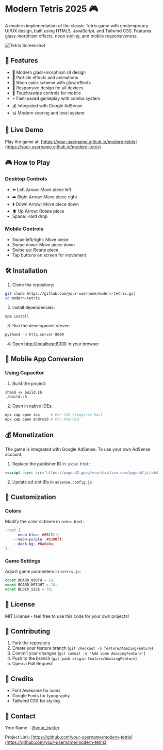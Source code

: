# Modern Tetris 2025 🎮

A modern implementation of the classic Tetris game with contemporary UI/UX design, built using HTML5, JavaScript, and Tailwind CSS. Features glass-morphism effects, neon styling, and mobile responsiveness.

![Tetris Screenshot](screenshot.png)

## 🌟 Features

- 🎨 Modern glass-morphism UI design
- 💫 Particle effects and animations
- 🌈 Neon color scheme with glow effects
- 📱 Responsive design for all devices
- 🎯 Touch/swipe controls for mobile
- ⚡ Fast-paced gameplay with combo system
- 💰 Integrated with Google AdSense
- 📊 Modern scoring and level system

## 🚀 Live Demo

Play the game at: [https://your-username.github.io/modern-tetris](https://your-username.github.io/modern-tetris)

## 🎮 How to Play

### Desktop Controls
- ⬅️ Left Arrow: Move piece left
- ➡️ Right Arrow: Move piece right
- ⬇️ Down Arrow: Move piece down
- ⬆️ Up Arrow: Rotate piece
- Space: Hard drop

### Mobile Controls
- Swipe left/right: Move piece
- Swipe down: Move piece down
- Swipe up: Rotate piece
- Tap buttons on screen for movement

## 🛠️ Installation

1. Clone the repository:
```bash
git clone https://github.com/your-username/modern-tetris.git
cd modern-tetris
```

2. Install dependencies:
```bash
npm install
```

3. Run the development server:
```bash
python3 -m http.server 8000
```

4. Open [http://localhost:8000](http://localhost:8000) in your browser

## 📱 Mobile App Conversion

### Using Capacitor

1. Build the project:
```bash
chmod +x build.sh
./build.sh
```

2. Open in native IDEs:
```bash
npx cap open ios     # For iOS (requires Mac)
npx cap open android # For Android
```

## 💰 Monetization

The game is integrated with Google AdSense. To use your own AdSense account:

1. Replace the publisher ID in `index.html`:
```html
<script async src="https://pagead2.googlesyndication.com/pagead/js/adsbygoogle.js?client=YOUR_PUBLISHER_ID" crossorigin="anonymous"></script>
```

2. Update ad slot IDs in `adsense.config.js`

## 🎨 Customization

### Colors
Modify the color scheme in `index.html`:
```css
:root {
    --neon-blue: #00f2ff;
    --neon-purple: #b300ff;
    --dark-bg: #0a0a0a;
}
```

### Game Settings
Adjust game parameters in `tetris.js`:
```javascript
const BOARD_WIDTH = 10;
const BOARD_HEIGHT = 20;
const BLOCK_SIZE = 30;
```

## 📝 License

MIT License - feel free to use this code for your own projects!

## 🤝 Contributing

1. Fork the repository
2. Create your feature branch (`git checkout -b feature/AmazingFeature`)
3. Commit your changes (`git commit -m 'Add some AmazingFeature'`)
4. Push to the branch (`git push origin feature/AmazingFeature`)
5. Open a Pull Request

## 🌟 Credits

- Font Awesome for icons
- Google Fonts for typography
- Tailwind CSS for styling

## 📧 Contact

Your Name - [@your_twitter](https://twitter.com/your_twitter)

Project Link: [https://github.com/your-username/modern-tetris](https://github.com/your-username/modern-tetris)